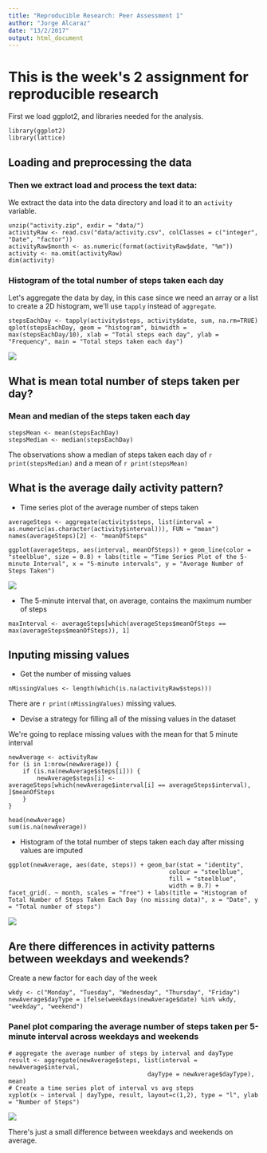 ```yaml
---
title: "Reproducible Research: Peer Assessment 1"
author: "Jorge Alcaraz"
date: "13/2/2017"
output: html_document
---
```


# This is the week's 2 assignment for reproducible research
First we load ggplot2, and libraries needed for the analysis.

```{r}
library(ggplot2)
library(lattice)
```

## Loading and preprocessing the data

### Then we extract load and process the text data:

We extract the data into the data directory and load it to an `activity` variable.

```{r}
unzip("activity.zip", exdir = "data/")
activityRaw <- read.csv("data/activity.csv", colClasses = c("integer", "Date", "factor"))
activityRaw$month <- as.numeric(format(activityRaw$date, "%m"))
activity <- na.omit(activityRaw)
dim(activity)
```

### Histogram of the total number of steps taken each day

Let's aggregate the data by day, in this case since we need an array or a list to create a 2D histogram, we'll use `tapply` instead of `aggregate`.

```{r}
stepsEachDay <- tapply(activity$steps, activity$date, sum, na.rm=TRUE)
qplot(stepsEachDay, geom = "histogram", binwidth = max(stepsEachDay/10), xlab = "Total steps each day", ylab = "Frequency", main = "Total steps taken each day")
```

![](figure/plot1.png) 

## What is mean total number of steps taken per day?

### Mean and median of the steps taken each day

```{r}
stepsMean <- mean(stepsEachDay)
stepsMedian <- median(stepsEachDay)
```

The observations show a median of steps taken each day of `r print(stepsMedian)` and a mean of `r print(stepsMean)`


## What is the average daily activity pattern?

* Time series plot of the average number of steps taken

```{r}
averageSteps <- aggregate(activity$steps, list(interval = as.numeric(as.character(activity$interval))), FUN = "mean")
names(averageSteps)[2] <- "meanOfSteps"

ggplot(averageSteps, aes(interval, meanOfSteps)) + geom_line(color = "steelblue", size = 0.8) + labs(title = "Time Series Plot of the 5-minute Interval", x = "5-minute intervals", y = "Average Number of Steps Taken")

```

![](figure/plot2.png) 

* The 5-minute interval that, on average, contains the maximum number of steps

```{r}
maxInterval <- averageSteps[which(averageSteps$meanOfSteps == max(averageSteps$meanOfSteps)), 1]
```


## Inputing missing values

* Get the number of missing values

```{r}
nMissingValues <- length(which(is.na(activityRaw$steps)))
```

There are `r print(nMissingValues)` missing values.

* Devise a strategy for filling all of the missing values in the dataset

We're going to replace missing values with the mean for that 5 minute interval

```{r}
newAverage <- activityRaw
for (i in 1:nrow(newAverage)) {
    if (is.na(newAverage$steps[i])) {
        newAverage$steps[i] <- averageSteps[which(newAverage$interval[i] == averageSteps$interval), ]$meanOfSteps
    }
}

head(newAverage)
sum(is.na(newAverage))
```
* Histogram of the total number of steps taken each day after missing values are imputed

```{r}
ggplot(newAverage, aes(date, steps)) + geom_bar(stat = "identity",
                                             colour = "steelblue",
                                             fill = "steelblue",
                                             width = 0.7) + facet_grid(. ~ month, scales = "free") + labs(title = "Histogram of Total Number of Steps Taken Each Day (no missing data)", x = "Date", y = "Total number of steps")

```

![](figure/plot3.png) 


## Are there differences in activity patterns between weekdays and weekends?

Create a new factor for each day of the week

```{r}
wkdy <- c("Monday", "Tuesday", "Wednesday", "Thursday", "Friday")
newAverage$dayType = ifelse(weekdays(newAverage$date) %in% wkdy, "weekday", "weekend")
```

### Panel plot comparing the average number of steps taken per 5-minute interval across weekdays and weekends

```{r}
# aggregate the average number of steps by interval and dayType
result <- aggregate(newAverage$steps, list(interval = newAverage$interval,
                                       dayType = newAverage$dayType), mean)
# Create a time series plot of interval vs avg steps
xyplot(x ~ interval | dayType, result, layout=c(1,2), type = "l", ylab = "Number of Steps")
```

![](figure/plot4.png) 

There's just a small difference between weekdays and weekends on average.

